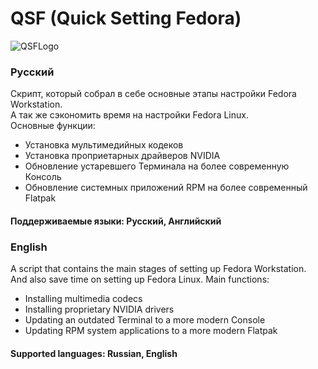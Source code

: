 # QSF (Quick Setting Fedora)
![QSFLogo](https://github.com/TkachWork/QSF/assets/79490432/bb5a795b-41c5-4a83-bc89-7eb05ec23a54)
### Русский
Скрипт, который собрал в себе основные этапы настройки Fedora Workstation.    
А так же сэкономить время на настройки Fedora Linux.  
Основные функции:
- Установка мультимедийных кодеков
- Установка проприетарных драйверов NVIDIA
- Обновление устаревшего Терминала на более современную Консоль
- Обновление системных приложений RPM на более современный Flatpak
#### Поддерживаемые языки: Русский, Английский

### English
A script that contains the main stages of setting up Fedora Workstation.  
And also save time on setting up Fedora Linux.
Main functions:
- Installing multimedia codecs
- Installing proprietary NVIDIA drivers
- Updating an outdated Terminal to a more modern Console
- Updating RPM system applications to a more modern Flatpak
#### Supported languages: Russian, English
